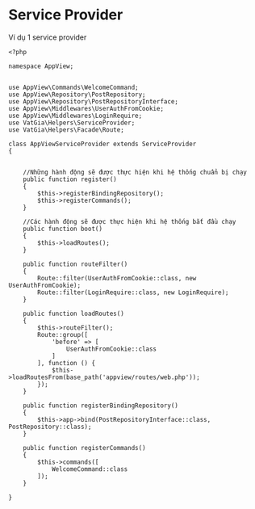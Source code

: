 # Service Provider

Ví dụ 1 service provider

    <?php
    
    namespace AppView;
    
    
    use AppView\Commands\WelcomeCommand;
    use AppView\Repository\PostRepository;
    use AppView\Repository\PostRepositoryInterface;
    use AppView\Middlewares\UserAuthFromCookie;
    use AppView\Middlewares\LoginRequire;
    use VatGia\Helpers\ServiceProvider;
    use VatGia\Helpers\Facade\Route;
    
    class AppViewServiceProvider extends ServiceProvider
    {
    
        
        //Những hành động sẽ được thực hiện khi hệ thống chuẩn bị chạy
        public function register()
        {
            $this->registerBindingRepository();
            $this->registerCommands();
        }
    
        //Các hành động sẽ được thực hiện khi hệ thống bắt đầu chạy
        public function boot()
        {
            $this->loadRoutes();
        }
    
        public function routeFilter()
        {
            Route::filter(UserAuthFromCookie::class, new UserAuthFromCookie);
            Route::filter(LoginRequire::class, new LoginRequire);
        }
    
        public function loadRoutes()
        {
            $this->routeFilter();
            Route::group([
                'before' => [
                    UserAuthFromCookie::class
                ]
            ], function () {
                $this->loadRoutesFrom(base_path('appview/routes/web.php'));
            });
        }
    
        public function registerBindingRepository()
        {
            $this->app->bind(PostRepositoryInterface::class, PostRepository::class);
        }
    
        public function registerCommands()
        {
            $this->commands([
                WelcomeCommand::class
            ]);
        }
    
    }